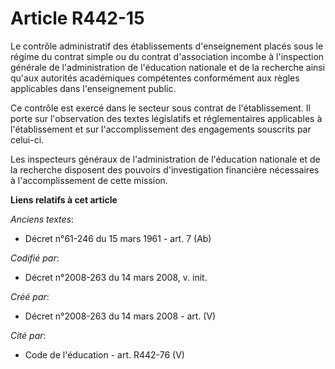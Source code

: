 # Article R442-15

Le contrôle administratif des établissements d'enseignement placés sous le régime du contrat simple ou du contrat
d'association incombe à l'inspection générale de l'administration de l'éducation nationale et de la recherche ainsi qu'aux
autorités académiques compétentes conformément aux règles applicables dans l'enseignement public.

Ce contrôle est exercé dans le secteur sous contrat de l'établissement. Il porte sur l'observation des textes législatifs et
réglementaires applicables à l'établissement et sur l'accomplissement des engagements souscrits par celui-ci.

Les inspecteurs généraux de l'administration de l'éducation nationale et de la recherche disposent des pouvoirs
d'investigation financière nécessaires à l'accomplissement de cette mission.

**Liens relatifs à cet article**

_Anciens textes_:

  - Décret n°61-246 du 15 mars 1961 - art. 7 (Ab)

_Codifié par_:

  - Décret n°2008-263 du 14 mars 2008, v. init.

_Créé par_:

  - Décret n°2008-263 du 14 mars 2008 - art. (V)

_Cité par_:

  - Code de l'éducation - art. R442-76 (V)
